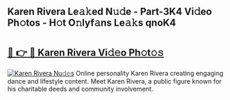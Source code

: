 ## Karen Rivera Le𝚊𝚔ed N𝚞𝚍e - Part-3K4 Vi𝚍eo Ph𝚘tos - H𝚘t O𝚗lyf𝚊ns Le𝚊𝚔s qnoK4

# <h2><a href="http://hf1zfgo.feru.top/?c=Karen+Rivera">🔗 👉 🔴 Karen Rivera Vi𝚍𝚎o Ph𝚘t𝚘𝚜</a></h2>

[![Karen Rivera Nu𝚍𝚎s](https://i.imgur.com/0TWrTi3.gif)](http://hf1zfgo.feru.top/?c=Karen+Rivera)
Online personality Karen Rivera creating engaging dance and lifestyle content. Meet Karen Rivera, a public figure known for his charitable deeds and community involvement. 
